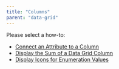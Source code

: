 ```yaml
---
title: "Columns"
parent: "data-grid"
---
```

Please select a how-to:

*   [Connect an Attribute to a Column](connect-an-attribute-to-a-column)
*   [Display the Sum of a Data Grid Column](display-the-sum-of-a-data-grid-column)
*   [Display Icons for Enumeration Values](display-icons-for-enumeration-values)
